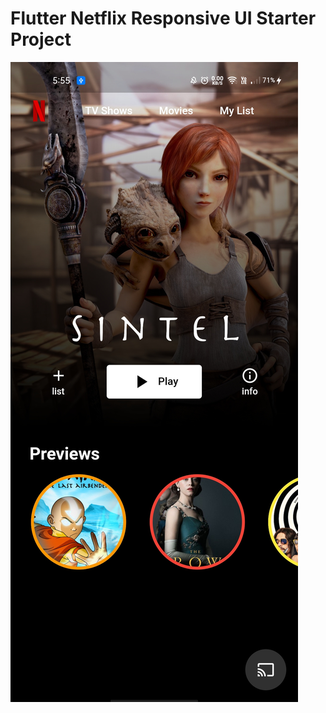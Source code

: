 # Flutter Netflix Responsive UI Starter Project


![ShowCase](https://github.com/Teen-Programmer/Netflix_clone/blob/version_1/showcaseFiles/netflix_clone.jpg?raw=true)
